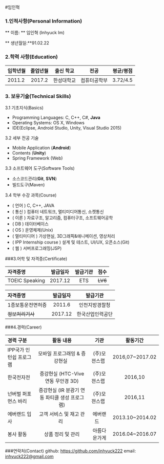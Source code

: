#임인혁

### 1.인적사항(Personal Information)  

  ** 이름: ** 임인혁 (Inhyuck Im)
  
  ** 생년월일:**91.02.22
  
### 2.학력 사항(Education)  

| 입학년월 | 졸업년월 | 출신 학교 |전공 | 평균/평점 | 
| :---         |     :---:      |        :---:   |    :---:      | :---:       |  
| 2011.2 | 2017.2 | 한성대학교   |컴퓨터공학부 | 3.72/4.5 |

### 3. 보유기술(Technical Skills)

3.1  기초지식(Basics)
* Programming Languages: C, C++, C#, __Java__
* Operating Systems: OS X, Windows
* IDE(Eclipse, Android Studio, Unity, Visual Studio 2015)

3.2 세부 전공 기술
* Mobile Application (__Android__)
* Contents (__Unity__)
* Spring Framework (Web)

3.3 소프트웨어 도구(Software Tools)
* 소스코드관리(__Git__, __SVN__)
* 빌드도구(Maven)

3.4 학부 수강 과목(Course)
* ( 언어 ) C, C++, JAVA
* ( 통신 ) 컴퓨터 네트워크, 멀티미디어통신, 소켓통신 
* ( 이론 ) 자료구조, 알고리즘, 컴퓨터구조, 소프트웨어공학 
* ( DB ) 데이터베이스
* ( OS ) 운영체제(Unix)
* ( 멀티미디어 ) 가상현실, 3D그래픽&애니메이션, 영상처리
* ( IPP Internship course ) 설계 및 테스트, UI/UX, 오픈소스(Git)
* ( 웹 ) 서버프로그래밍(JSP)


###3.어학 및 자격증(Certificate)

| 자격증명 | 발급일자  | 발급기관|점수|
| :---         |     :---:      |        :---:   |        :---:   |
|  TOEIC Speaking | 2017.12 | ETS   | ~~LV6~~  |
 
| 자격증명 | 발급일자  | 발급기관|
| :---         |     :---:      |        :---:   |
| 1종보통운전면허증 | 2011.6 | 인천지방경찰청 | 
| ~~정보처리기사~~ | 2017.12 | 한국산업인력공단 | 

###4.경력(Career)

| 경력 구분 | 활동 내용 | 기관 |활동기간 |
| :---         |     :---:      |        :---:   |        :---:   |
| IPP국가 인턴쉽 프로그램 | 모바일 프로그래밍 & 증강현실   | (주)모젼스랩   |2016,07~2017.02  |
| 한국전자전 | 증강현실 (HTC-Vive 연동 무안경 3D) | (주)모젼스랩   |2016,10  |
| 넌버벌 퍼포먼스 바리 | 증강현실 (IR 분광기 연동 파티클 생성 프로그램) | (주)모젼스랩   |2016,11  |
| 에버랜드 입사 | 고객 서비스 및 재고 관리    | 에버랜드     |2013.10~2014.02  |
| 봉사 활동 | 상품 정리 및 관리    | 아름다운가게     |2016.04~2016.07  |


###연락처(Contact)
github: https://github.com/inhyuck222
email: inhyuck222@gmail.com

